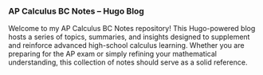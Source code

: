 ### AP Calculus BC Notes – Hugo Blog

Welcome to my AP Calculus BC Notes repository! This Hugo-powered blog hosts a series of topics, summaries, and insights designed to supplement and reinforce advanced high-school calculus learning. Whether you are preparing for the AP exam or simply refining your mathematical understanding, this collection of notes should serve as a solid reference.
